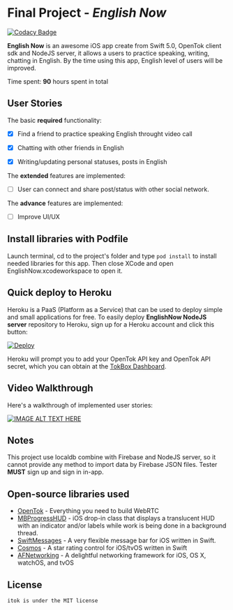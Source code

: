 # Final Project - *English Now*


[![Codacy Badge](https://api.codacy.com/project/badge/Grade/f73a48f33e314c88abef8b7a4dae85df)](https://www.codacy.com/app/nhoxbypass/EnglishNow?utm_source=github.com&amp;utm_medium=referral&amp;utm_content=HCMUS-AssignmentWarehouse/EnglishNow&amp;utm_campaign=Badge_Grade)

**English Now** is an awesome iOS app create from Swift 5.0, OpenTok client sdk and NodeJS server, it allows a users to practice speaking, writing, chatting in English. By the time using this app, English level of users will be improved.

Time spent: **90** hours spent in total

## User Stories

The basic **required** functionality:

* [x] Find a friend to practice speaking English throught video call
* [x] Chatting with other friends in English
* [x] Writing/updating personal statuses, posts in English


The **extended** features are implemented:

* [ ] User can connect and share post/status with other social network.

The **advance** features are implemented:

* [ ] Improve UI/UX


## Install libraries with Podfile

Launch terminal, cd to the project's folder and type ``pod install`` to install needed libraries for this app.
Then close XCode and open EnglishNow.xcodeworkspace to open it.

## Quick deploy to Heroku

Heroku is a PaaS (Platform as a Service) that can be used to deploy simple and small applications for free. To easily deploy **EnglishNow NodeJS server** repository to Heroku, sign up for a Heroku account and click this button:

<a href="https://heroku.com/deploy?template=https://github.com/opentok/learning-opentok-node/" target="_blank">
<img src="https://www.herokucdn.com/deploy/button.png" alt="Deploy">
</a>

Heroku will prompt you to add your OpenTok API key and OpenTok API secret, which you can
obtain at the [TokBox Dashboard](https://dashboard.tokbox.com/keys).

## Video Walkthrough

Here's a walkthrough of implemented user stories:

[![IMAGE ALT TEXT HERE](https://img.youtube.com/vi/Sw4Gj1eF8is/0.jpg)](https://www.youtube.com/watch?v=Sw4Gj1eF8is)

## Notes

This project use localdb combine with Firebase and NodeJS server, so it cannot provide any method to import data by Firebase JSON files. 
Tester **MUST** sign up and sign in in-app.

## Open-source libraries used

- [OpenTok](https://tokbox.com/) - Everything you need to build WebRTC
- [MBProgressHUD](https://github.com/jdg/MBProgressHUD) - iOS drop-in class that displays a translucent HUD with an indicator and/or labels while work is being done in a background thread.
- [SwiftMessages](https://github.com/SwiftKickMobile/SwiftMessages) - A very flexible message bar for iOS written in Swift.
- [Cosmos](https://github.com/evgenyneu/Cosmos) - A star rating control for iOS/tvOS written in Swift
- [AFNetworking](https://github.com/AFNetworking/AFNetworking) - A delightful networking framework for iOS, OS X, watchOS, and tvOS


## License

    itok is under the MIT license
